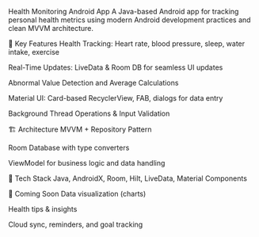 Health Monitoring Android App
A Java-based Android app for tracking personal health metrics using modern Android development practices and clean MVVM architecture.

📱 Key Features
Health Tracking: Heart rate, blood pressure, sleep, water intake, exercise

Real-Time Updates: LiveData & Room DB for seamless UI updates

Abnormal Value Detection and Average Calculations

Material UI: Card-based RecyclerView, FAB, dialogs for data entry

Background Thread Operations & Input Validation

🏗 Architecture
MVVM + Repository Pattern

Room Database with type converters

ViewModel for business logic and data handling

🔧 Tech Stack
Java, AndroidX, Room, Hilt, LiveData, Material Components

🚀 Coming Soon
Data visualization (charts)

Health tips & insights

Cloud sync, reminders, and goal tracking

